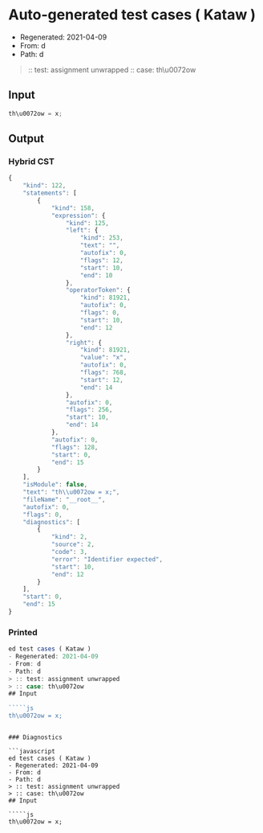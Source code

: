 # Auto-generated test cases ( Kataw )
- Regenerated: 2021-04-09
- From: d
- Path: d
> :: test: assignment unwrapped
> :: case: th\u0072ow
## Input

`````js
th\u0072ow = x;
`````

## Output

### Hybrid CST

```javascript
{
    "kind": 122,
    "statements": [
        {
            "kind": 158,
            "expression": {
                "kind": 125,
                "left": {
                    "kind": 253,
                    "text": "",
                    "autofix": 0,
                    "flags": 12,
                    "start": 10,
                    "end": 10
                },
                "operatorToken": {
                    "kind": 81921,
                    "autofix": 0,
                    "flags": 0,
                    "start": 10,
                    "end": 12
                },
                "right": {
                    "kind": 81921,
                    "value": "x",
                    "autofix": 0,
                    "flags": 768,
                    "start": 12,
                    "end": 14
                },
                "autofix": 0,
                "flags": 256,
                "start": 10,
                "end": 14
            },
            "autofix": 0,
            "flags": 128,
            "start": 0,
            "end": 15
        }
    ],
    "isModule": false,
    "text": "th\\u0072ow = x;",
    "fileName": "__root__",
    "autofix": 0,
    "flags": 0,
    "diagnostics": [
        {
            "kind": 2,
            "source": 2,
            "code": 3,
            "error": "Identifier expected",
            "start": 10,
            "end": 12
        }
    ],
    "start": 0,
    "end": 15
}
```

### Printed

```javascript
ed test cases ( Kataw )
- Regenerated: 2021-04-09
- From: d
- Path: d
> :: test: assignment unwrapped
> :: case: th\u0072ow
## Input

`````js
th\u0072ow = x;
`````
```

### Diagnostics

```javascript
ed test cases ( Kataw )
- Regenerated: 2021-04-09
- From: d
- Path: d
> :: test: assignment unwrapped
> :: case: th\u0072ow
## Input

`````js
th\u0072ow = x;
`````
```


